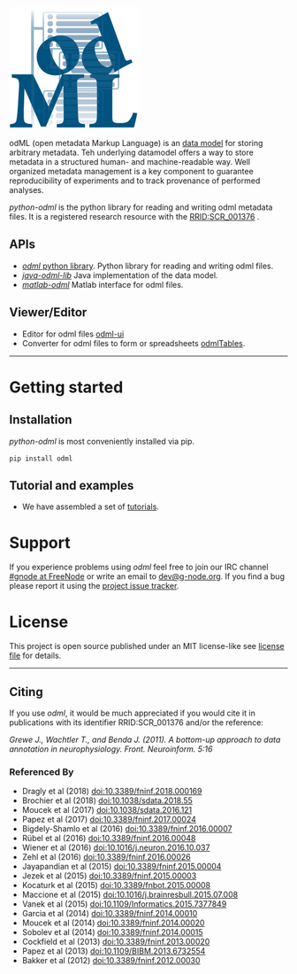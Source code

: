 ![odml_logo](./images/odMLLogo.png "odml")


odML (open metadata Markup Language) is an [data model](./data_model.md) for storing
arbitrary metadata. Teh underlying datamodel offers a way to store
metadata in a structured human- and machine-readable way.  Well
organized metadata management is a key component to guarantee
reproducibility of experiments and to track provenance of performed
analyses.


*python-odml* is the python library for reading and writing odml metadata files. It is a registered research resource with
the  [RRID:SCR_001376](https://scicrunch.org/browse/resources/SCR_001376)
.

## APIs

- [*odml* python library](https://github.com/g-node/python-odml "python library for odml files"). Python library for reading and writing odml files.
- [*java-odml-lib*](https://github.com/g-node/odml-java-lib "Java library for odml files") Java implementation of the data model.
- [*matlab-odml*](https://github.com/g-node/matlab-odml "Matlab interface for odml files") Matlab interface for odml files.

## Viewer/Editor

- Editor for odml files [odml-ui](https://github.com/g-node/odml-ui "odml-ui - editor for odml metadata files")
- Converter for odml files to form or spreadsheets [odmlTables](https://github.com/INM-6/python-odmltables).

* * *

# Getting started

## Installation

*python-odml* is most conveniently installed via pip.

```
pip install odml
```

## Tutorial and examples

- We have assembled a set of
 [tutorials](http://github.com/G-Node/python-odml/doc/tutorial.rst "Python Tutorial").

# Support

If you experience problems using *odml* feel free to join our IRC channel
[#gnode at FreeNode](irc://irc.freenode.net/gnode) or write an email to <dev@g-node.org>. If you find a
bug please report it using
the [project issue tracker](https://github.com/G-Node/python-odml/issues "pyhton-odml issue tracker").


# License

This project is open source published under an MIT license-like see [license file](https://github.com/G-Node/python-odml/blob/master/LICENSE) for details.

* * *

## Citing

If you use *odml*, it would be much appreciated if you would cite it in publications with its identifier RRID:SCR_001376 and/or the reference:

*Grewe J., Wachtler T., and Benda J. (2011). A bottom-up approach to data annotation in neurophysiology. Front. Neuroinform. 5:16*


### Referenced By

- Dragly et al (2018) [doi:10.3389/fninf.2018.000169](https://doi.org/10.3389/fninf.2018.000169)
- Brochier et al (2018) [doi:10.1038/sdata.2018.55](https://doi.org/10.1038/sdata.2018.55)
- Moucek et al (2017) [doi:10.1038/sdata.2016.121](https://doi.org/10.1038/sdata.2016.121)
- Papez et al (2017) [doi:10.3389/fninf.2017.00024](https://doi.org/10.3389/fninf.2017.00024)
- Bigdely-Shamlo et al (2016) [doi:10.3389/fninf.2016.00007](https://doi.org/10.3389/fninf.2016.00007)
- Rübel et al (2016) [doi:10.3389/fninf.2016.00048](https://doi.org/10.3389/fninf.2016.00048)
- Wiener et al (2016) [doi:10.1016/j.neuron.2016.10.037](https://doi.org/10.1016/j.neuron.2016.10.037)
- Zehl et al (2016) [doi:10.3389/fninf.2016.00026](https://doi.org/10.3389/fninf.2016.00026)
- Jayapandian et al (2015) [doi:10.3389/fninf.2015.00004](https://doi.org/10.3389/fninf.2015.00004)
- Jezek et al (2015) [doi:10.3389/fninf.2015.00003](https://doi.org/10.3389/fninf.2015.00003)
- Kocaturk et al (2015) [doi:10.3389/fnbot.2015.00008](https://doi.org/10.3389/fnbot.2015.00008)
- Maccione et al (2015) [doi:10.1016/j.brainresbull.2015.07.008](https://doi.org/10.1016/j.brainresbull.2015.07.008)
- Vanek et al (2015) [doi:10.1109/Informatics.2015.7377849](https://doi.org/10.1109/Informatics.2015.7377849)
- Garcia et al (2014) [doi:10.3389/fninf.2014.00010](https://doi.org/10.3389/fninf.2014.00010)
- Moucek et al (2014) [doi:10.3389/fninf.2014.00020](https://doi.org/10.3389/fninf.2014.00020)
- Sobolev et al (2014) [doi:10.3389/fninf.2014.00015](https://doi.org/10.3389/fninf.2014.00015)
- Cockfield et al (2013) [doi:10.3389/fninf.2013.00020](https://doi.org/10.3389/fninf.2013.00020)
- Papez et al (2013) [doi:10.1109/BIBM.2013.6732554](https://doi.org/10.1109/BIBM.2013.6732554)
- Bakker et al (2012) [doi:10.3389/fninf.2012.00030](https://doi.org/10.3389/fninf.2012.00030)
